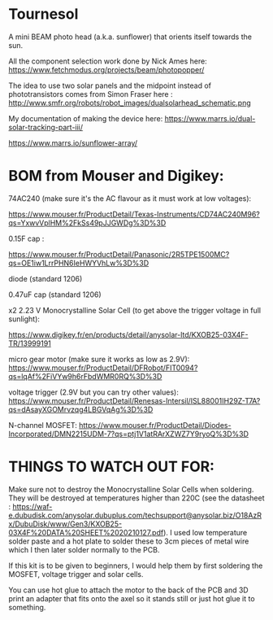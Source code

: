 # Tournesol

A mini BEAM photo head (a.k.a. sunflower) that orients itself towards the sun. 

All the component selection work done by Nick Ames here: https://www.fetchmodus.org/projects/beam/photopopper/ 

The idea to use two solar panels and the midpoint instead of phototransistors comes from Simon Fraser here : http://www.smfr.org/robots/robot_images/dualsolarhead_schematic.png

My documentation of making the device here: 
https://www.marrs.io/dual-solar-tracking-part-iii/

https://www.marrs.io/sunflower-array/



# BOM from Mouser and Digikey: 

74AC240 (make sure it's the AC flavour as it must work at low voltages): 

https://www.mouser.fr/ProductDetail/Texas-Instruments/CD74AC240M96?qs=YxwvVplHM%2FkSs49pJJGWDg%3D%3D

0.15F cap :

https://www.mouser.fr/ProductDetail/Panasonic/2R5TPE1500MC?qs=OE1iw1LrrPHN6IeHWYVhLw%3D%3D

diode (standard 1206)

0.47uF cap (standard 1206)

x2 2.23 V Monocrystalline Solar Cell (to get above the trigger voltage in full sunlight):

https://www.digikey.fr/en/products/detail/anysolar-ltd/KXOB25-03X4F-TR/13999191

micro gear motor (make sure it works as low as 2.9V): https://www.mouser.fr/ProductDetail/DFRobot/FIT0094?qs=lqAf%2FiVYw9h6rFbdWMR0RQ%3D%3D

voltage trigger (2.9V but you can try other values): https://www.mouser.fr/ProductDetail/Renesas-Intersil/ISL88001IH29Z-T7A?qs=dAsayXGOMrvzqg4LBGVqAg%3D%3D

N-channel MOSFET: https://www.mouser.fr/ProductDetail/Diodes-Incorporated/DMN2215UDM-7?qs=ptj1V1atRArXZWZ7Y9ryoQ%3D%3D

# THINGS TO WATCH OUT FOR:

Make sure not to destroy the Monocrystalline Solar Cells when soldering. They will be destroyed at temperatures higher than 220C (see the datasheet : https://waf-e.dubudisk.com/anysolar.dubuplus.com/techsupport@anysolar.biz/O18AzRx/DubuDisk/www/Gen3/KXOB25-03X4F%20DATA%20SHEET%2020210127.pdf). I used low temperature solder paste and a hot plate to solder these to 3cm pieces of metal wire which I then later solder normally to the PCB.

If this kit is to be given to beginners, I would help them by first soldering the MOSFET, voltage trigger and solar cells.

You can use hot glue to attach the motor to the back of the PCB and 3D print an adapter that fits onto the axel so it stands still or just hot glue it to something.

